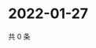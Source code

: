 # 2022-01-27

共 0 条

<!-- BEGIN WEIBO -->
<!-- 最后更新时间 Thu Jan 27 2022 15:13:42 GMT+0800 (China Standard Time) -->

<!-- END WEIBO -->

